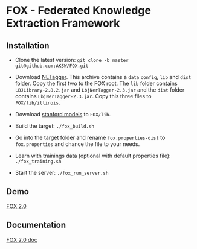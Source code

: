 [1]: http://repo1.maven.org/maven2/edu/stanford/nlp/stanford-corenlp/3.2.0/stanford-corenlp-3.2.0-models.jar
[2]: http://cogcomp.cs.illinois.edu/download/software/45
[3]: http://sourceforge.net/projects/balie
[4]: http://aksw.org/Projects/FOX.html
[5]: http://139.18.2.164:4444/demo/index.html#!/home

FOX - Federated Knowledge Extraction Framework
==============================================

Installation
------------
* Clone the latest version:
 `git clone -b master git@github.com:AKSW/FOX.git`

* Download [NETagger][2]. This archive contains a `data` `config`, `lib` and  `dist` folder. Copy the first two to the FOX root.
  The `lib` folder  contains `LBJLibrary-2.8.2.jar` and `LbjNerTagger-2.3.jar` and the `dist` folder contains `LbjNerTagger-2.3.jar`.
  Copy this three files to `FOX/lib/illinois`.

* Download [stanford models][1] to `FOX/lib`.

* Build the target:
  `./fox_build.sh`
  
* Go into the target folder and rename `fox.properties-dist` to `fox.properties` and chance the file to your needs.

* Learn with trainings data (optional with default properties file):
  `./fox_training.sh`

* Start the server:
  `./fox_run_server.sh`


Demo
----
[FOX 2.0][4]

Documentation
----
[FOX 2.0 doc][5]
